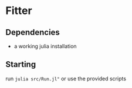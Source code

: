 # Fitter

## Dependencies
- a working julia installation

## Starting
run `julia src/Run.jl"`
or use the provided scripts

